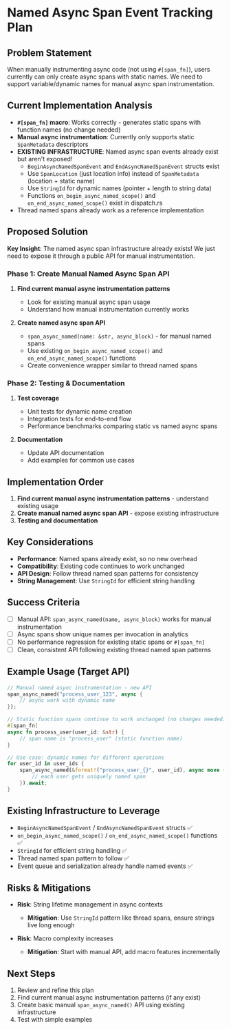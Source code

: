 # Named Async Span Event Tracking Plan

## Problem Statement
When manually instrumenting async code (not using `#[span_fn]`), users currently can only create async spans with static names. We need to support variable/dynamic names for manual async span instrumentation.

## Current Implementation Analysis
- **`#[span_fn]` macro**: Works correctly - generates static spans with function names (no change needed)
- **Manual async instrumentation**: Currently only supports static `SpanMetadata` descriptors
- **EXISTING INFRASTRUCTURE**: Named async span events already exist but aren't exposed!
  - `BeginAsyncNamedSpanEvent` and `EndAsyncNamedSpanEvent` structs exist
  - Use `SpanLocation` (just location info) instead of `SpanMetadata` (location + static name)  
  - Use `StringId` for dynamic names (pointer + length to string data)
  - Functions `on_begin_async_named_scope()` and `on_end_async_named_scope()` exist in dispatch.rs
- Thread named spans already work as a reference implementation

## Proposed Solution

**Key Insight**: The named async span infrastructure already exists! We just need to expose it through a public API for manual instrumentation.

### Phase 1: Create Manual Named Async Span API
1. **Find current manual async instrumentation patterns**
   - Look for existing manual async span usage
   - Understand how manual instrumentation currently works
   
2. **Create named async span API**
   - `span_async_named(name: &str, async_block)` - for manual named spans
   - Use existing `on_begin_async_named_scope()` and `on_end_async_named_scope()` functions
   - Create convenience wrapper similar to thread named spans

### Phase 2: Testing & Documentation
1. **Test coverage**
   - Unit tests for dynamic name creation
   - Integration tests for end-to-end flow
   - Performance benchmarks comparing static vs named async spans

2. **Documentation**
   - Update API documentation
   - Add examples for common use cases

## Implementation Order
1. **Find current manual async instrumentation patterns** - understand existing usage
2. **Create manual named async span API** - expose existing infrastructure
3. **Testing and documentation**

## Key Considerations
- **Performance**: Named spans already exist, so no new overhead
- **Compatibility**: Existing code continues to work unchanged
- **API Design**: Follow thread named span patterns for consistency
- **String Management**: Use `StringId` for efficient string handling

## Success Criteria  
- [ ] Manual API: `span_async_named(name, async_block)` works for manual instrumentation
- [ ] Async spans show unique names per invocation in analytics
- [ ] No performance regression for existing static spans or `#[span_fn]` 
- [ ] Clean, consistent API following existing thread named span patterns

## Example Usage (Target API)
```rust
// Manual named async instrumentation - new API
span_async_named("process_user_123", async {
    // async work with dynamic name
});

// Static function spans continue to work unchanged (no changes needed)
#[span_fn]
async fn process_user(user_id: &str) {
    // span name is "process_user" (static function name)
}

// Use case: dynamic names for different operations
for user_id in user_ids {
    span_async_named(&format!("process_user_{}", user_id), async move {
        // each user gets uniquely named span
    }).await;
}
```

## Existing Infrastructure to Leverage
- `BeginAsyncNamedSpanEvent` / `EndAsyncNamedSpanEvent` structs ✅
- `on_begin_async_named_scope()` / `on_end_async_named_scope()` functions ✅  
- `StringId` for efficient string handling ✅
- Thread named span pattern to follow ✅
- Event queue and serialization already handle named events ✅

## Risks & Mitigations
- **Risk**: String lifetime management in async contexts
  - **Mitigation**: Use `StringId` pattern like thread spans, ensure strings live long enough
  
- **Risk**: Macro complexity increases  
  - **Mitigation**: Start with manual API, add macro features incrementally

## Next Steps
1. Review and refine this plan
2. Find current manual async instrumentation patterns (if any exist)
3. Create basic manual `span_async_named()` API using existing infrastructure
4. Test with simple examples